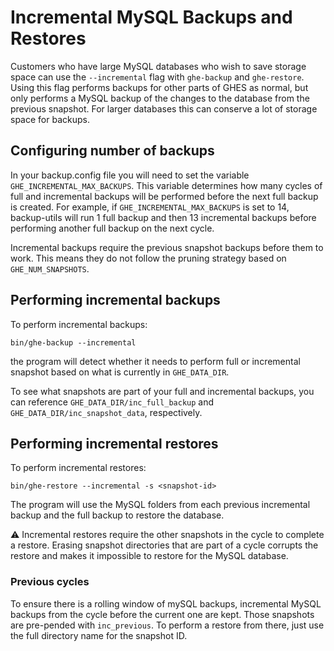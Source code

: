 # Incremental MySQL Backups and Restores

Customers who have large MySQL databases who wish to save storage space can use the `--incremental` flag with `ghe-backup` and `ghe-restore`.
Using this flag performs backups for other parts of GHES as normal, but only performs a MySQL backup of the changes to the database from the previous snapshot.
For larger databases this can conserve a lot of storage space for backups.

## Configuring number of backups

In your backup.config file you will need to set the variable `GHE_INCREMENTAL_MAX_BACKUPS`.
This variable determines how many cycles of full and incremental backups will be performed before the next full backup is created.
For example, if `GHE_INCREMENTAL_MAX_BACKUPS` is set to 14, backup-utils will run 1 full backup and then 13 incremental backups before performing another full backup on the next cycle.

Incremental backups require the previous snapshot backups before them to work.
This means they do not follow the pruning strategy based on `GHE_NUM_SNAPSHOTS`.

## Performing incremental backups

To perform incremental backups:

`bin/ghe-backup --incremental`

the program will detect whether it needs to perform full or incremental snapshot based on what is currently in `GHE_DATA_DIR`.

To see what snapshots are part of your full and incremental backups, you can reference `GHE_DATA_DIR/inc_full_backup` and `GHE_DATA_DIR/inc_snapshot_data`, respectively.

## Performing incremental restores

To perform incremental restores:

`bin/ghe-restore --incremental -s <snapshot-id>`

The program will use the MySQL folders from each previous incremental backup and the full backup to restore the database.

:warning: Incremental restores require the other snapshots in the cycle to complete a restore. Erasing snapshot directories that are part of a cycle corrupts the restore and makes it impossible to restore for the MySQL database.

### Previous cycles

To ensure there is a rolling window of mySQL backups, incremental MySQL backups from the cycle before the current one are kept.  Those snapshots are pre-pended with `inc_previous`. To perform a restore from there, just use the full directory name for the snapshot ID.

